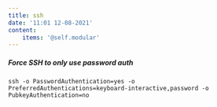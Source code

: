 ```yaml
---
title: ssh
date: '11:01 12-08-2021'
content:
    items: '@self.modular'
---
```


##### Force SSH to only use password auth

```
ssh -o PasswordAuthentication=yes -o PreferredAuthentications=keyboard-interactive,password -o PubkeyAuthentication=no
```

